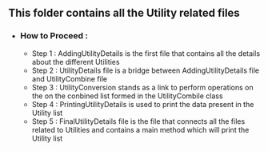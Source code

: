 
<h2>This folder contains all the Utility related files</h2>

<ul>
  <li><h3>How to Proceed : </h3>
    <ul>
      <li>Step 1 : AddingUtilityDetails is the first file that contains all the details about the different Utilities</li>
      <li>Step 2 : UtilityDetails file is a bridge between AddingUtilityDetails file and UtilityCombine file</li>
      <li>Step 3 : UtilityConversion stands as a link to perform operations on the on the conbined list formed in the UtilityCombile class</li>
      <li>Step 4 : PrintingUtilityDetails is used to print the data present in the Utility list</li>
      <li>Step 5 : FinalUtilityDetails file is the file that connects all the files related to Utilities and contains a main method which will print the Utility list</li>
    </ul>
  </li>
</ul>
